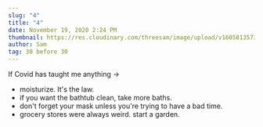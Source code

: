 ```yaml
---
slug: "4"
title: "4"
date: November 19, 2020 2:24 PM
thumbnail: https://res.cloudinary.com/threesam/image/upload/v1605813573/803391D0-5EA6-4446-B61E-59CA65AB0D36_za1ln1.jpg
author: Sam
tag: 30 before 30
---
```

If Covid has taught me anything ->

* moisturize. It's the law.
* if you want the bathtub clean, take more baths.
* don't forget your mask unless you're trying to have a bad time.
* grocery stores were always weird. start a garden.